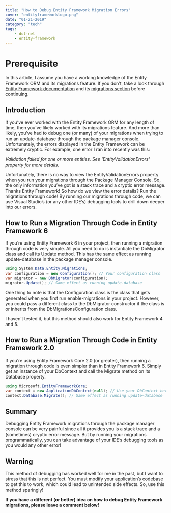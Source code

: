 ```yaml
---
title: "How to Debug Entity Framework Migration Errors"
cover: "entityframeworklogo.png"
date: "01-21-2019"
category: "tech"
tags:
    - dot-net
    - entity-framework
---
```


# Prerequisite

In this article, I assume you have a working knowledge of the Entity Framework ORM and its migrations feature. If you don’t, take a look through [Entity Framework documentation](https://docs.microsoft.com/en-us/ef/) and its [migrations section](https://docs.microsoft.com/en-us/ef/ef6/modeling/code-first/migrations/) before continuing.

## Introduction

If you’ve ever worked with the Entity Framework ORM for any length of time, then you’ve likely worked with its migrations feature. And more than likely, you’ve had to debug one (or many) of your migrations when trying to run an update-database through the package manager console. Unfortunately, the errors displayed in the Entity Framework can be extremely cryptic. For example, one error I ran into recently was this:

*Validation failed for one or more entities. See 'EntityValidationErrors' property for more details.*

Unfortunately, there is no way to view the EntityValidationErrors property when you run your migrations through the Package Manager Console. So, the only information you’ve got is a stack trace and a cryptic error message. Thanks Entity Framework!
So how do we view the error details? Run the migrations through code! By running our migrations through code, we can use Visual Studio’s (or any other IDE’s) debugging tools to drill down deeper into our errors.

## How to Run a Migration Through Code in Entity Framework 6

If you’re using Entity Framework 6 in your project, then running a migration through code is very simple. All you need to do is instantiate the DbMigrator class and call its Update method. This has the same effect as running update-database in the package manager console.

```csharp
using System.Data.Entity.Migrations;
var configuration = new Configuration(); // Your configuration class
var migrator = new DbMigrator(configuration);
migrator.Update(); // Same effect as running update-database
```

One thing to note is that the Configuration class is the class that gets generated when you first run enable-migrations in your project. However, you could pass a different class to the DbMigrator constructor if the class is or inherits from the DbMigrationsConfiguration class.

I haven’t tested it, but this method should also work for Entity Framework 4 and 5.

## How to Run a Migration Through Code in Entity Framework 2.0

If you’re using Entity Framework Core 2.0 (or greater), then running a migration through code is even simpler than in Entity Framework 6. Simply get an instance of your DbContext and call the Migrate method on its Database property.

```csharp
using Microsoft.EntityFrameworkCore;
var context = new ApplicationDbContext(null); // Use your DbContext here
context.Database.Migrate(); // Same effect as running update-database
```

## Summary

Debugging Entity Framework migrations through the package manager console can be very painful since all it provides you is a stack trace and a (sometimes) cryptic error message. But by running your migrations programmatically, you can take advantage of your IDE’s debugging tools as you would any other error!

## Warning

This method of debugging has worked well for me in the past, but I want to stress that this is not perfect. You must modify your application’s codebase to get this to work, which could lead to unintended side effects. So, use this method sparingly!

**If you have a different (or better) idea on how to debug Entity Framework migrations, please leave a comment below!**